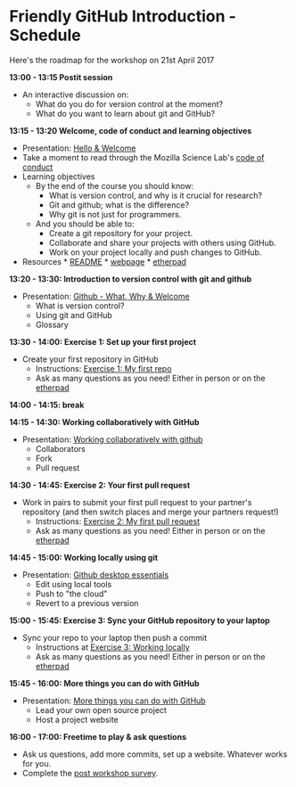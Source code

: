 # Friendly GitHub Introduction - Schedule

Here's the roadmap for the workshop on 21st April 2017

**13:00 - 13:15 Postit session**

* An interactive discussion on:
    * What do you do for version control at the moment?
    * What do you want to learn about git and GitHub?

**13:15 - 13:20 Welcome, code of conduct and learning objectives**

* Presentation: [Hello & Welcome](https://docs.google.com/presentation/d/1748N8jrxLavh-JPoukLJFMNLGxdVpgiBGB0712B40LY/edit?usp=sharing)
* Take a moment to read through the Mozilla Science Lab's [code of conduct](https://science.mozilla.org/code-of-conduct)
* Learning objectives
  * By the end of the course you should know:
    * What is version control, and why is it crucial for research?
    * Git and github; what is the difference?
    * Why git is not just for programmers.
  * And you should be able to:
    * Create a git repository for your project.
    * Collaborate and share your projects with others using GitHub.
    * Work on your project locally and push changes to GitHub.
* Resources
      * [README](https://github.com/datachampcam/friendly-github-intro/blob/gh-pages/README.md)
      * [webpage](https://datachampcam.github.io/friendly-github-intro)
      * [etherpad](https://public.etherpad-mozilla.org/p/2017-04-21-friendly-github-intro)

**13:20 - 13:30: Introduction to version control with git and github**

* Presentation: [Github - What, Why & Welcome](https://docs.google.com/presentation/d/120U_qFLpHMWrC7BQE55pNZbU8lPqa_NDUoNFEpvF67Y/edit?usp=sharing)
  * What is version control?
  * Using git and GitHub
  * Glossary

**13:30 - 14:00: Exercise 1: Set up your first project**

* Create your first repository in GitHub
    * Instructions: [Exercise 1: My first repo](https://datachampcam.github.io/friendly-github-intro/exercises/my-first-repo/)
    * Ask as many questions as you need! Either in person or on the [etherpad](https://public.etherpad-mozilla.org/p/2017-04-21-friendly-github-intro)

**14:00 - 14:15: break**

**14:15 - 14:30: Working collaboratively with GitHub**
* Presentation: [Working collaboratively with github](https://docs.google.com/presentation/d/1VasZl8YsYMfhi1zYaYZ-kWykjp4T-ZqE5YrOImsC_Kg/edit?usp=sharing)
  * Collaborators
  * Fork
  * Pull request

**14:30 - 14:45: Exercise 2: Your first pull request**

* Work in pairs to submit your first pull request to your partner's repository (and then switch places and merge your partners request!)
  * Instructions: [Exercise 2: My first pull request](https://datachampcam.github.io/friendly-github-intro/exercises/my-first-pullrequest/)
  * Ask as many questions as you need! Either in person or on the [etherpad](https://public.etherpad-mozilla.org/p/2017-04-21-friendly-github-intro)

**14:45 - 15:00: Working locally using git**

* Presentation: [Github desktop essentials](https://docs.google.com/presentation/d/1Lqe9GoVLcb3se0Szmybkgi8XOAjKBepPPatANPzFvlY/edit?usp=sharing)
    * Edit using local tools
    * Push to "the cloud"
    * Revert to a previous version

**15:00 - 15:45: Exercise 3: Sync your GitHub repository to your laptop**

* Sync your repo to your laptop then push a commit
  * Instructions at [Exercise 3: Working locally](https://datachampcam.github.io/friendly-github-intro/exercises/working-locally/)
  * Ask as many questions as you need! Either in person or on the [etherpad](https://public.etherpad-mozilla.org/p/2017-04-21-friendly-github-intro)

**15:45 - 16:00: More things you can do with GitHub**

* Presentation: [More things you can do with GitHub](https://docs.google.com/presentation/d/1ck0ZPHydsTkTjn_nhaqAiXiM1_uqcIV2i9u5wzfYEWw/edit?usp=sharing)
    * Lead your own open source project
    * Host a project website

**16:00 - 17:00: Freetime to play & ask questions**

* Ask us questions, add more commits, set up a website. Whatever works for you.
* Complete the [post workshop survey](http://tinyurl.com/github-feedback-april2017).
